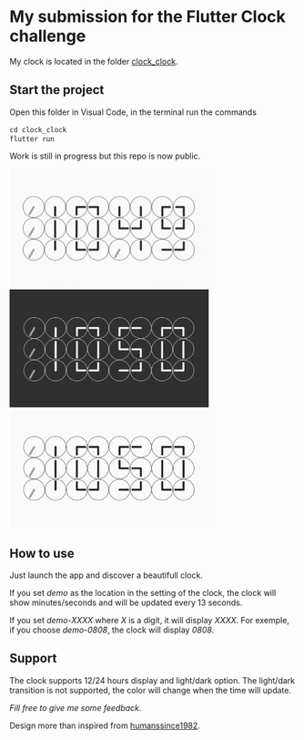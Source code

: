 # My submission for the Flutter Clock challenge

My clock is located in the folder [clock_clock](/clock_clock).

## Start the project

Open this folder in Visual Code, in the terminal run the commands

    cd clock_clock
    flutter run

Work is still in progress but this repo is now public.

<img src='clock_clock/white_clock_clock.gif' width='350'>

<img src='clock_clock/white_clock_clock_dark.jpg' width='350'>

<img src='clock_clock/white_clock_clock_light.jpg' width='350'>

## How to use

Just launch the app and discover a beautifull clock.

If you set *demo* as the location in the setting of the clock, the clock will show minutes/seconds and will be updated every 13 seconds.

If you set *demo-XXXX* where *X* is a digit, it will display *XXXX*. For exemple, if you choose *demo-0808*, the clock will display *0808*.

## Support

The clock supports 12/24 hours display and light/dark option. The light/dark transition is not supported, the color will change when the time will update.

*Fill free to give me some feedback.*

Design more than inspired from [humanssince1982](https://www.humanssince1982.com/the-clock-clock-white).

